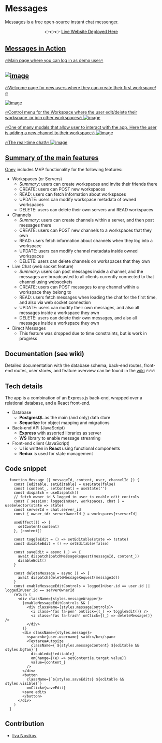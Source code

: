 # Messages
[Messages](https://messages-io.herokuapp.com/) is a free open-source instant chat messenger.

<div align="center">👉👉👉 <a href="https://messages-io.herokuapp.com/">Live Website Deployed Here</div>

## Messages in Action


🔥Main page where you can log in as demo user🔥

![image](https://user-images.githubusercontent.com/44654658/147894553-94f3bb2c-4818-4e85-bcff-983c791bf6be.png)
---
🔥Welcome page for new users where they can create their first workspace!🔥

![image](https://user-images.githubusercontent.com/44654658/147894640-e4109030-0a13-4941-9c3f-45db23fe6941.png)

🔥Control menu for the Workspace where the user edit/delete their workspace, or join other workspaces🔥
![image](https://user-images.githubusercontent.com/44654658/147894694-1dfdf344-c3f4-4ecc-817b-a77a6e1e3fc5.png)


🔥One of many modals that allow user to interact with the app. Here the user is adding a new channel to their workspace🔥
![image](https://user-images.githubusercontent.com/44654658/147894729-bcac2d0a-5bee-4059-9f78-b4b2ee3ec057.png)

🔥The real-time chat!🔥
![image](https://user-images.githubusercontent.com/44654658/147894806-485c0a32-07dd-4a45-ac3f-d1b6b3fcb58f.png)



## Summary of the main features

[Oney](https://messages-io.herokuapp.com/) includes MVP functionality for the following features:
- Workspaces (or Servers)
	- _Summary_: users can create workspaces and invite their friends there
	- CREATE: users can POST new workspaces
	- READ: users can fetch information about workspaces
	- UPDATE: users can modify workspace metadata of owned workspaces
	- DELETE: users can delete their own servers and READ workspaces
- Channels
	- _Summary_: users can create channels within a server, and then post messages there
	- CREATE: users can POST new channels to a workspaces that they own
	- READ: users fetch information about channels when they log into a workspace
	- UPDATE: users can modify channel metadata inside owned workspaces
	- DELETE: users can delete channels on workspaces that they own
-  Live Chat (web socket feature)
	- _Summary_: users can post messages inside a channel, and the messages are broadcasted to all clients currently connected to that channel using websockets
	- CREATE: users can POST messages to any channel within a workspace they belong to
	- READ: users fetch messages when loading the chat for the first time, and also via web socket connection
	- UPDATE: users can modify their own messages, and also all messages inside a workspace they own
	- DELETE: users can delete their own messages, and also all messages inside a workspace they own
- Direct Messages
	- This feature was dropped due to time constraints, but is work in progress

## Documentation (see wiki)
Detailed documentation with the database schema, back-end routes, front-end routes, user stores, and feature overview can be found in the [wiki](https://github.com/ily123/messages/wiki) 🔥🔥🔥

## Tech details

The app is a combination of an Express.js back-end, wrapped over a relational database, and a React front-end.

- Database
	- **PostgresQL** as the main (and only) data store
	- **Sequelize** for object mapping and migrations
- Back-end API (JavaScript)
	- **Express** with assorted libraries as server
	- **WS** library to enable message streaming
- Front-end client (JavaScript)
	- UI is written in **React** using functional components
	- **Redux** is used for state management

## Code snippet
```
  function Message ({ messageId, content, user, channelId }) {
    const [editable, setEditable] = useState(false)
    const [content_, setContent] = useState('')
    const dispatch = useDispatch()
    // fetch owner id & logged in user to enable edit controls
    const { session: loggedInUser, workspaces, chat } = useSelector(state => state)
    const serverId = chat.server_id
    const { owner_id: serverOwnerId } = workspaces[+serverId]    
                             
    useEffect(() => {        
      setContent(content)    
    }, [content])            
                             
    const toggleEdit = () => setEditable(state => !state)    
    const disableEdit = () => setEditable(false)    
                             
    const saveEdit = async (_) => {    
      await dispatch(patchMessageRequest(messageId, content_))    
      disableEdit()          
    }                        
                             
    const deleteMessage = async () => {    
      await dispatch(deleteMessageRequest(messageId))    
    }                        
    const enableMessageEditControls = loggedInUser.id == user.id || loggedInUser.id == serverOwnerId    
    return (                 
      <div className={styles.messageWrapper}>    
        {enableMessageEditControls && (    
          <div className={styles.messageControls}>    
            <i class='fas fa-pen' onClick={(_) => toggleEdit()} />    
            <i class='fas fa-trash' onClick={(_) => deleteMessage()} />    
          </div>             
        )}                   
        <div className={styles.message}>    
          <span><b>{user.username} said:</b></span>    
          <TextareaAutosize    
            className={`${styles.messageContent} ${editable && styles.bgTan}`}    
            disabled={!editable}    
            onChange={(e) => setContent(e.target.value)}    
            value={content_}    
          />                 
        </div>               
        <button              
          className={`${styles.saveEdits} ${editable && styles.visible}`}    
          onClick={saveEdit}    
        >save edits          
        </button>            
      </div>                 
    )                        
  } 
```


## Contribution
- [Ilya Novikov](https://github.com/ily123)
